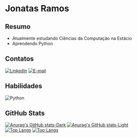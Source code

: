 # Jonatas Ramos

## Resumo

- Atualmente estudando Ciências da Computação na Estácio
- Aprendendo Python

## Contatos

 [![LinkedIn](https://img.shields.io/badge/LinkedIn-0077B5?style=for-the-badge&logo=linkedin&logoColor=white)](https://www.linkedin.com/in/jonatas-ramos-da-silva-49b7922a7/) 
 [![E-mail](https://img.shields.io/badge/-Email-000?style=for-the-badge&logo=microsoft-outlook&logoColor=007BFF)](mailto:jonatasramosgi@gmail.com)

## Habilidades

![Python](https://img.shields.io/badge/python-3670A0?style=for-the-badge&logo=python&logoColor=ffdd54)

## GitHub Stats
 
[![Anurag's GitHub stats-Dark](https://github-readme-stats.vercel.app/api?username=jonatasramosgi&show_icons=true&hide_title=true&theme=dark#gh-dark-mode-only)](https://github.com/anuraghazra/github-readme-stats#gh-dark-mode-only)
[![Anurag's GitHub stats-Light](https://github-readme-stats.vercel.app/api?username=jonatasramosgi&show_icons=true&hide_title=true&theme=default#gh-light-mode-only)](https://github.com/anuraghazra/github-readme-stats#gh-light-mode-only)<br>
[![Top Langs](https://github-readme-stats.vercel.app/api/top-langs/?username=jonatasramosgi&layout=compact&card_width=467&show_icons=true&theme=dark#gh-dark-mode-only)](https://github.com/anuraghazra/github-readme-stats#gh-dark-mode-only)
[![Top Langs](https://github-readme-stats.vercel.app/api/top-langs/?username=jonatasramosgi&layout=compact&card_width=467&show_icons=true&theme=default#gh-light-mode-only)](https://github.com/anuraghazra/github-readme-stats#gh-light-mode-only)
